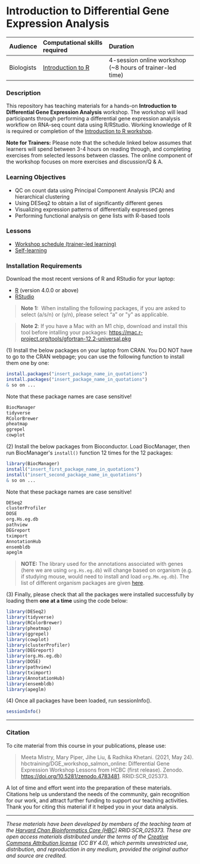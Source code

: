 # Introduction to Differential Gene Expression Analysis

| Audience | Computational skills required| Duration |
:----------|:----------|:----------|
| Biologists | [Introduction to R](https://hbctraining.github.io/Intro-to-R/) | 4-session online workshop (~8 hours of trainer-led time)|

### Description

This repository has teaching materials for a hands-on **Introduction to Differential Gene Expression Analysis** workshop. The workshop will lead participants through performing a differential gene expression analysis workflow on RNA-seq count data using R/RStudio. Working knowledge of R is required or completion of the [Introduction to R workshop](https://hbctraining.github.io/Intro-to-R-flipped/). 

**Note for Trainers:** Please note that the schedule linked below assumes that learners will spend between 3-4 hours on reading through, and completing exercises from selected lessons between classes. The online component of the workshop focuses on more exercises and discussion/Q & A.

### Learning Objectives

- QC on count data using Principal Component Analysis (PCA) and hierarchical clustering
- Using DESeq2 to obtain a list of significantly different genes
- Visualizing expression patterns of differentially expressed genes
- Performing functional analysis on gene lists with R-based tools

### Lessons
* [Workshop schedule (trainer-led learning)](schedule/)
* [Self-learning](schedule/links-to-lessons.md)

### Installation Requirements

Download the most recent versions of R and RStudio for your laptop:

 - [R](http://lib.stat.cmu.edu/R/CRAN/) (version 4.0.0 or above)
 - [RStudio](https://www.rstudio.com/products/rstudio/download/#download)
 
> **Note 1:**  When installing the following packages, if you are asked to select (a/s/n) or (y/n), please select “a” or "y" as applicable.

> **Note 2**: If you have a Mac with an M1 chip, download and install this tool before intalling your packages: https://mac.r-project.org/tools/gfortran-12.2-universal.pkg 

(1) Install the below packages on your laptop from CRAN. You DO NOT have to go to the CRAN webpage; you can use the following function to install them one by one:

```r
install.packages("insert_package_name_in_quotations")
install.packages("insert_package_name_in_quotations")
& so on ...
```

Note that these package names are case sensitive!

```r
BiocManager
tidyverse
RColorBrewer
pheatmap
ggrepel
cowplot
```

(2) Install the below packages from Bioconductor. Load BiocManager, then run BiocManager's `install()` function 12 times for the 12 packages:

```r
library(BiocManager)
install("insert_first_package_name_in_quotations")
install("insert_second_package_name_in_quotations")
& so on ...
```

Note that these package names are case sensitive!

```r
DESeq2
clusterProfiler
DOSE
org.Hs.eg.db
pathview
DEGreport
tximport
AnnotationHub
ensembldb
apeglm
```

> **NOTE:** The library used for the annotations associated with genes (here we are using `org.Hs.eg.db`) will change based on organism (e.g. if studying mouse, would need to install and load `org.Mm.eg.db`). The list of different organism packages are given [here](https://github.com/hbctraining/Training-modules/raw/master/DGE-functional-analysis/img/available_annotations.png).

(3) Finally, please check that all the packages were installed successfully by loading them **one at a time** using the code below:  

```r
library(DESeq2)
library(tidyverse)
library(RColorBrewer)
library(pheatmap)
library(ggrepel)
library(cowplot)
library(clusterProfiler)
library(DEGreport)
library(org.Hs.eg.db)
library(DOSE)
library(pathview)
library(tximport)
library(AnnotationHub)
library(ensembldb)
library(apeglm)
```

(4) Once all packages have been loaded, run sessionInfo().  

```r
sessionInfo()
```

---

### Citation

To cite material from this course in your publications, please use:

> Meeta Mistry, Mary Piper, Jihe Liu, & Radhika Khetani. (2021, May 24). hbctraining/DGE_workshop_salmon_online: Differential Gene Expression Workshop Lessons from HCBC (first release). Zenodo. https://doi.org/10.5281/zenodo.4783481. RRID:SCR_025373.

A lot of time and effort went into the preparation of these materials. Citations help us understand the needs of the community, gain recognition for our work, and attract further funding to support our teaching activities. Thank you for citing this material if it helped you in your data analysis.

---

*These materials have been developed by members of the teaching team at the [Harvard Chan Bioinformatics Core (HBC)](http://bioinformatics.sph.harvard.edu/) RRID:SCR_025373. These are open access materials distributed under the terms of the [Creative Commons Attribution license](https://creativecommons.org/licenses/by/4.0/) (CC BY 4.0), which permits unrestricted use, distribution, and reproduction in any medium, provided the original author and source are credited.*
